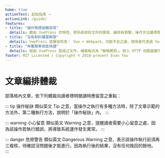 ```yaml
---
home: true
actionText: 起始指南 →
actionLink: /guide/
features:
- title: "操作簡便組織容易"
  details: 藉由 VuePress 的特性，使系統技術文件的撰寫、編排與瀏覽，操作方法變得簡單，但資訊之組織更具結構化。
- title: "沒有制約擴展無限"
  details: VuePress 底層技術為： Vue + Webpack，功能不足之處，使用者可透過 Vue Components in Markdown 自行擴展.
- title: "佈署簡單效能快捷"
  details: 經由 VuePress 製成之文件，檔案格式為「靜態網頁」。放入 HTTP 伺服器變可操作使用。網頁呈現採用 SPA （Single Page Application），可加快顯示速度，便於瀏覽操作。 
footer: MIT Licensed | Copyright © 2018-present Evan You
---
```


# 文章編排體裁

部落格內文章，依下列體裁向讀者標明閱讀時應留意之重點：

::: tip 操作秘訣
類似英文 Tip 之意，當操作之執行有多種方法時，除了文章示範的方法外，第二種執行方法，說明於「操作秘訣」內。
:::

::: warning 小心留意
類似英文 Warning 之意，提醒讀者需要小心留意之處，因為該操作若執行錯誤，將導致系統運作發生異常。
:::

::: danger 危險警告
類似英文 Dangerous Warning 之意，表示該操作執行前須再三複核，待確認沒問題後才能進行。因為執行後的結果，沒有任何挽回的餘地。
:::